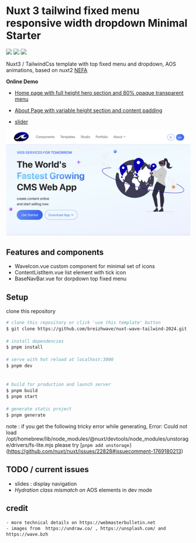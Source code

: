 # Nuxt 3 tailwind fixed menu responsive width dropdown Minimal Starter

 <img src='https://img.shields.io/badge/nuxt-3-brightgreen.svg'/>  <img src='https://img.shields.io/badge/tailwind-css-blue.svg'/>  <img src='https://img.shields.io/badge/aos-js-green.svg'/>  

Nuxt3 / TailwindCss template with top fixed menu and dropdown, AOS animations, based on nuxt2 [NEFA](https://www.tailwindawesome.com/resources/nefa)

**Online Demo**


- [Home page with full height hero section and 80% opaque transparent menu](https://nuxt-wave-tailwind-git-main-breizhwaves-projects.vercel.app/)

- [About Page with variable height section and content padding](https://nuxt-wave-tailwind-git-main-breizhwaves-projects.vercel.app/about)
- [slider](https://nuxt-wave-tailwind-git-main-breizhwaves-projects.vercel.app/slider/swiper)


![Thumbnail](assets/img/illustrations/screenshot.jpg)

## Features and components 

- WaveIcon.vue custom component for minimal set of icons
- ContentListItem.vue list element with tick icon
- BaseNavBar.vue for dorpdown top fixed menu 

## Setup

clone this repository


```bash
# clone this repository or click 'use this template' button
$ git clone https://github.com/breizhwave/nuxt-wave-tailwind-2024.git

# install dependencies
$ pnpm install

# serve with hot reload at localhost:3000
$ pnpm dev


# build for production and launch server
$ pnpm build
$ pnpm start

# generate static project
$ pnpm generate
```

 note : if you get the following  tricky error while generating,
  Error: Could not load /opt/homebrew/lib/node_modules/@nuxt/devtools/node_modules/unstorage/drivers/fs-lite.mjs
  please try  [`pnpm add unstorage]` (https://github.com/nuxt/nuxt/issues/22828#issuecomment-1769180213)


## TODO / current issues

- slides :  display navigation
- <i>Hydration class mismatch on</i> AOS elements in dev mode

## credit
~~~~
- more technical details on https://webmasterbulletin.net 
- images from  https://undraw.co/ , https://unsplash.com/ and https://wave.bzh
